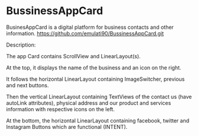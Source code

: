 # BussinessAppCard
BusinesAppCard is a digital platform for business contacts and other information.
https://github.com/emulati90/BussinessAppCard.git

Description:

The app Card contains ScrollView and LinearLayout(s).

At the top, it displays the name of the business and an icon on the right.

It follows the horizontal LinearLayout containing ImageSwitcher, previous and next buttons.

Then the vertical LinearLayout containing TextViews of the contact us (have autoLink attributes), physical address and our product and services information with respective icons on the left.

At the bottom, the horizontal LinearLayout containing facebook, twitter and Instagram Buttons which are functional (INTENT).

